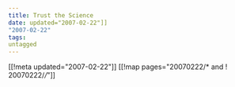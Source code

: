```yaml
---
title: Trust the Science
date: updated="2007-02-22"]]
"2007-02-22"
tags:
untagged
---
```

[[!meta updated="2007-02-22"]]
[[!map pages="20070222/* and ! 20070222/*/*"]]
